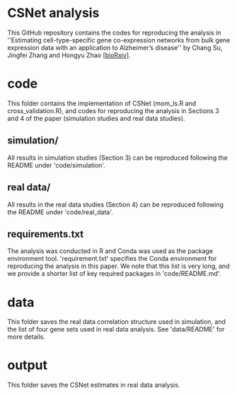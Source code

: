 CSNet analysis
================

This GitHub repository contains the codes for reproducing the analysis in ''Estimating cell-type-specific gene co-expression networks from bulk gene expression data with an application to Alzheimer’s disease'' by Chang Su, Jingfei Zhang and Hongyu Zhao [[bioRxiv]](https://www.biorxiv.org/content/10.1101/2021.12.21.473558v2).

# code
This folder contains the implementation of CSNet (mom_ls.R and cross_validation.R), and codes for reproducing the analysis in Sections 3 and 4 of the paper (simulation studies and real data studies).

## simulation/
All results in simulation studies (Section 3) can be reproduced following the README under 'code/simulation'. 

## real data/
All results in the real data studies (Section 4) can be reproduced following the README under 'code/real_data'.

## requirements.txt
The analysis was conducted in R and Conda was used as the package environment tool. 'requirement.txt' specifies the Conda environment for reproducing the analysis in this paper. We note that this list is very long, and we provide a shorter list of key required packages in 'code/README.md'.

# data
This folder saves the real data correlation structure used in simulation, and the list of four gene sets used in real data analysis. See 'data/README' for more details.

# output
This folder saves the CSNet estimates in real data analysis.
